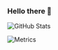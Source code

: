 ### Hello there 👋

<!--
**iwo-strzebonski/iwo-strzebonski** is a ✨ _special_ ✨ repository because its `README.md` (this file) appears on your GitHub profile.

Here are some ideas to get you started:

- 🔭 I’m currently working on ...
- 🌱 I’m currently learning ...
- 👯 I’m looking to collaborate on ...
- 🤔 I’m looking for help with ...
- 💬 Ask me about ...
- 📫 How to reach me: ...
- 😄 Pronouns: ...
- ⚡ Fun fact: ...
-->

![GitHub Stats](https://github-readme-stats.vercel.app/api?username=iwo-strzebonski&count_private=true&show_icons=true&title_color=ffffff&icon_color=bb2acf&text_color=daf7dc&bg_color=151515)

![Metrics](https://metrics.lecoq.io/iwo-strzebonski?template=classic&languages=1&isocalendar=1&projects=1&achievements=1&lines=1&activity=1&isocalendar.duration=half-year&languages.colors=github&languages.threshold=0%25&projects.limit=4&projects.descriptions=false&activity.limit=5&activity.days=14&activity.filter=all&activity.visibility=all&activity.timestamps=false&achievements.threshold=C&achievements.secrets=true&config.timezone=Europe%2FWarsaw)
